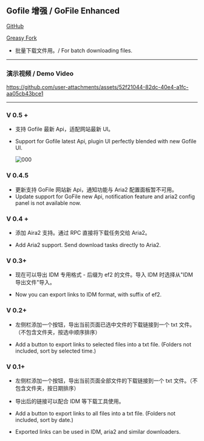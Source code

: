 ## Gofile 增强 / GoFile Enhanced

[GitHub](https://github.com/ewigl/gofile-enhanced)

[Greasy Fork](https://greasyfork.org/zh-CN/scripts/515250-gofile-%E5%A2%9E%E5%BC%BA)

-   批量下载文件用。/ For batch downloading files.

---

### 演示视频 / Demo Video

https://github.com/user-attachments/assets/52f21044-82dc-40e4-a1fc-aa05cb43bce1

---

### V 0.5 +

-   支持 Gofile 最新 Api，适配网站最新 UI。
-   Support for Gofile latest Api, plugin UI perfectly blended with new Gofile UI.

    ![000](https://github.com/user-attachments/assets/c9203709-f56c-4f12-8606-c40fb6c8a87a)

### V 0.4.5

-   更新支持 GoFile 网站新 Api，通知功能与 Aria2 配置面板暂不可用。
-   Update support for GoFile new Api, notification feature and aria2 config panel is not available now.

### V 0.4 +

-   添加 Aira2 支持。通过 RPC 直接将下载任务交给 Aria2。

-   Add Aria2 support. Send download tasks directly to Aria2.

### V 0.3+

-   现在可以导出 IDM 专用格式 - 后缀为 ef2 的文件。导入 IDM 时选择从"IDM 导出文件"导入。

-   Now you can export links to IDM format, with suffix of ef2.

### V 0.2+

-   左侧栏添加一个按钮，导出当前页面已选中文件的下载链接到一个 txt 文件。（不包含文件夹，按选中顺序排序）

-   Add a button to export links to selected files into a txt file. (Folders not included, sort by selected time.)

### V 0.1+

-   左侧栏添加一个按钮，导出当前页面全部文件的下载链接到一个 txt 文件。（不包含文件夹，按日期排序）
-   导出后的链接可以配合 IDM 等下载工具使用。

-   Add a button to export links to all files into a txt file. (Folders not included, sort by date.)
-   Exported links can be used in IDM, aria2 and similar downloaders.
